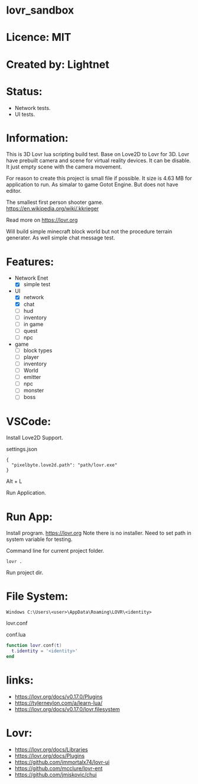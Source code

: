 # lovr_sandbox

# Licence: MIT

# Created by: Lightnet

# Status:
 * Network tests.
 * UI tests.
 
# Information:
  This is 3D Lovr lua scripting build test. Base on Love2D to Lovr for 3D. Lovr have prebuilt camera and scene for virtual reality devices. It can be disable. It just empty scene with the camera movement.

  For reason to create this project is small file if possible. It size is 4.63 MB for application to run. As simalar to game Gotot Engine. But does not have editor.

  The smallest first person shooter game. https://en.wikipedia.org/wiki/.kkrieger

  Read more on https://lovr.org

  Will build simple minecraft block world but not the procedure terrain generater. As well simple chat message test.

# Features:
 * Network Enet
   * [x] simple test
 * UI
   * [x] network
   * [x] chat
   * [ ] hud
   * [ ] inventory
   * [ ] in game
   * [ ] quest
   * [ ] npc
 * game
   * [ ] block types
   * [ ] player
   * [ ] inventory
   * [ ] World
   * [ ] emitter
   * [ ] npc
   * [ ] monster
   * [ ] boss

# VSCode:
 Install Love2D Support.


 settings.json
```
{
  "pixelbyte.love2d.path": "path/lovr.exe"
}
```
  Alt + L

  Run Application.

# Run App:
  Install program. https://lovr.org Note there is no installer. Need to set path in system variable for testing.

Command line for current project folder.
```
lovr .
```
Run project dir.

# File System:
```
Windows	C:\Users\<user>\AppData\Roaming\LOVR\<identity>
```
lovr.conf

conf.lua
```lua
function lovr.conf(t)
  t.identity = '<identity>'
end
```

# links:

 - https://lovr.org/docs/v0.17.0/Plugins
 - https://tylerneylon.com/a/learn-lua/
 - https://lovr.org/docs/v0.17.0/lovr.filesystem

# Lovr:
 - https://lovr.org/docs/Libraries
 - https://lovr.org/docs/Plugins
 - https://github.com/immortalx74/lovr-ui
 - https://github.com/mcclure/lovr-ent
 - https://github.com/jmiskovic/chui